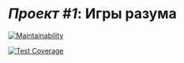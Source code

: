 # *Проект #1*: Игры разума

[![Maintainability](https://api.codeclimate.com/v1/badges/388967156580af846000/maintainability)](https://codeclimate.com/github/ynsem/frontend-project-lvl1/maintainability)

[![Test Coverage](https://api.codeclimate.com/v1/badges/388967156580af846000/test_coverage)](https://codeclimate.com/github/ynsem/frontend-project-lvl1/test_coverage)